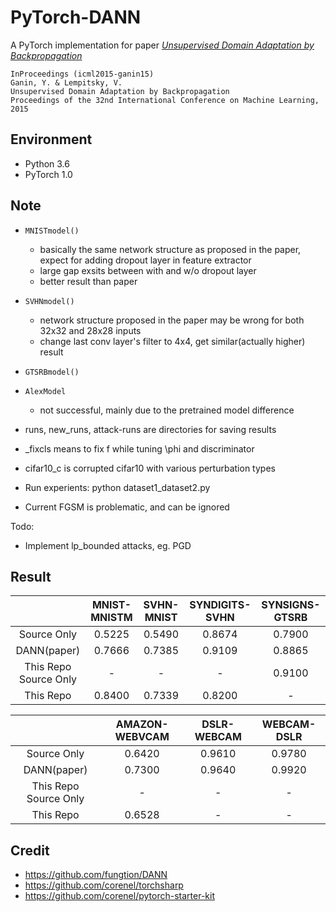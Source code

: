 # PyTorch-DANN

A PyTorch implementation for paper *[Unsupervised Domain Adaptation by Backpropagation](http://sites.skoltech.ru/compvision/projects/grl/)*

    InProceedings (icml2015-ganin15)
    Ganin, Y. & Lempitsky, V.
    Unsupervised Domain Adaptation by Backpropagation
    Proceedings of the 32nd International Conference on Machine Learning, 2015

## Environment

- Python 3.6
- PyTorch 1.0

## Note

- `MNISTmodel()`
    - basically the same network structure as proposed in the paper, expect for adding dropout layer in feature extractor
    - large gap exsits between with and w/o dropout layer
    - better result than paper
- `SVHNmodel()`
    - network structure proposed in the paper may be wrong for both 32x32 and 28x28 inputs
    - change last conv layer's filter to 4x4, get similar(actually higher) result
- `GTSRBmodel()`
- `AlexModel`
    - not successful, mainly due to the pretrained model difference
    
- runs, new_runs, attack-runs are directories for saving results
- _fixcls means to fix f while tuning \phi and discriminator
- cifar10_c is corrupted cifar10 with various perturbation types
- Run experients: python dataset1_dataset2.py
- Current FGSM is problematic, and can be ignored

Todo:
- Implement lp_bounded attacks, eg. PGD


## Result

|                      | MNIST-MNISTM   | SVHN-MNIST | SYNDIGITS-SVHN | SYNSIGNS-GTSRB |
| :------------------: | :------------: | :--------: |:-------------: |:-------------: |
| Source Only          |   0.5225       |  0.5490    | 0.8674         | 0.7900         |
| DANN(paper)          |   0.7666       |  0.7385    | 0.9109         | 0.8865         |
| This Repo Source Only|   -            |  -         | -              | 0.9100         |
| This Repo            |   0.8400       |  0.7339    | 0.8200         | -              |

|                      | AMAZON-WEBVCAM |  DSLR-WEBCAM | WEBCAM-DSLR |
| :------------------: | :------------: |:-----------: |:----------: |
| Source Only          |   0.6420       |  0.9610      | 0.9780      |
| DANN(paper)          |   0.7300       |  0.9640      | 0.9920      |
| This Repo Source Only|   -            |  -           | -           |
| This Repo            |   0.6528       |  -           | -           |

## Credit

- <https://github.com/fungtion/DANN>
- <https://github.com/corenel/torchsharp>
- <https://github.com/corenel/pytorch-starter-kit>
